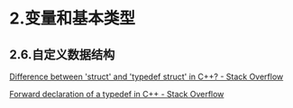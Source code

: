 # 2.变量和基本类型

## 2.6.自定义数据结构

[Difference between 'struct' and 'typedef struct' in C\+\+? \- Stack Overflow](https://stackoverflow.com/questions/612328/difference-between-struct-and-typedef-struct-in-c)

[Forward declaration of a typedef in C\+\+ \- Stack Overflow](https://stackoverflow.com/questions/804894/forward-declaration-of-a-typedef-in-c#comment10409378_804978)